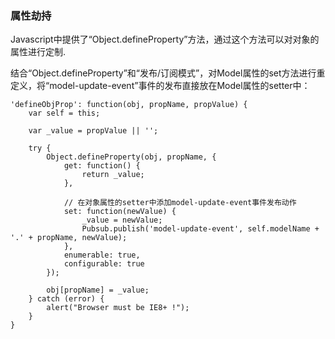 
### 属性劫持


Javascript中提供了“Object.defineProperty”方法，通过这个方法可以对对象的属性进行定制.

结合“Object.defineProperty”和“发布/订阅模式”，对Model属性的set方法进行重定义，将“model-update-event”事件的发布直接放在Model属性的setter中：

```
'defineObjProp': function(obj, propName, propValue) {
    var self = this;

    var _value = propValue || '';

    try {
        Object.defineProperty(obj, propName, {
            get: function() {
                return _value; 
            },
            
            // 在对象属性的setter中添加model-update-event事件发布动作
            set: function(newValue) {
                _value = newValue;
                Pubsub.publish('model-update-event', self.modelName + '.' + propName, newValue);
            },
            enumerable: true,
            configurable: true
        });

        obj[propName] = _value;
    } catch (error) {
        alert("Browser must be IE8+ !");
    }
}
```

